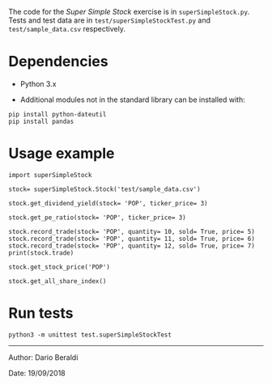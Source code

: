 The code for the *Super Simple Stock* exercise is in `superSimpleStock.py`.
Tests and test data are in `test/superSimpleStockTest.py` and `test/sample_data.csv`
respectively.

# Dependencies

* Python 3.x

* Additional modules not in the standard library can be installed with:

```
pip install python-dateutil
pip install pandas
```

# Usage example

```
import superSimpleStock

stock= superSimpleStock.Stock('test/sample_data.csv')

stock.get_dividend_yield(stock= 'POP', ticker_price= 3)

stock.get_pe_ratio(stock= 'POP', ticker_price= 3)

stock.record_trade(stock= 'POP', quantity= 10, sold= True, price= 5)
stock.record_trade(stock= 'POP', quantity= 11, sold= True, price= 6)
stock.record_trade(stock= 'POP', quantity= 12, sold= True, price= 7)
print(stock.trade)

stock.get_stock_price('POP')

stock.get_all_share_index()
```

# Run tests

```
python3 -m unittest test.superSimpleStockTest
```

----

Author: Dario Beraldi

Date: 19/09/2018
